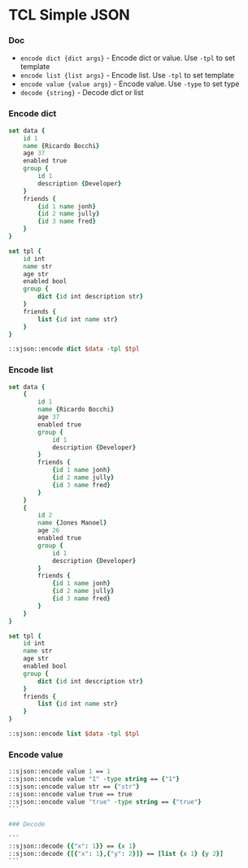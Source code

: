 # TCL Simple JSON

### Doc


* `encode dict {dict args}` - Encode dict or value. Use `-tpl` to set template
* `encode list {list args}` - Encode list. Use `-tpl` to set template
* `encode value {value args}` - Encode value. Use `-type` to set type
* `decode {string}` - Decode dict or list

### Encode dict

```tcl
set data {
    id 1
    name {Ricardo Bocchi}
    age 37
    enabled true
    group {
        id 1
        description {Developer}
    }
    friends {
        {id 1 name jonh}
        {id 2 name jully}
        {id 3 name fred}
    }
}

set tpl {
    id int
    name str
    age str
    enabled bool
    group {
        dict {id int description str}
    }
    friends {
        list {id int name str}
    }
}

::sjson::encode dict $data -tpl $tpl
```
### Encode list

```tcl
set data {
    {
        id 1
        name {Ricardo Bocchi}
        age 37
        enabled true
        group {
            id 1
            description {Developer}
        }
        friends {
            {id 1 name jonh}
            {id 2 name jully}
            {id 3 name fred}
        }
    }
    {
        id 2
        name {Jones Manoel}
        age 26
        enabled true
        group {
            id 1
            description {Developer}
        }
        friends {
            {id 1 name jonh}
            {id 2 name jully}
            {id 3 name fred}
        }
    }
}

set tpl {
    id int
    name str
    age str
    enabled bool
    group {
        dict {id int description str}
    }
    friends {
        list {id int name str}
    }        
}

::sjson::encode list $data -tpl $tpl
```

### Encode value

````tcl
::sjson::encode value 1 == 1
::sjson::encode value "1" -type string == {"1"}
::sjson::encode value str == {"str"}
::sjson::encode value true == true
::sjson::encode value "true" -type string == {"true"}
```

### Decode

```
::sjson::decode {{"x": 1}} == {x 1}
::sjson::decode {[{"x": 1},{"y": 2}]} == [list {x 1} {y 2}]
```
